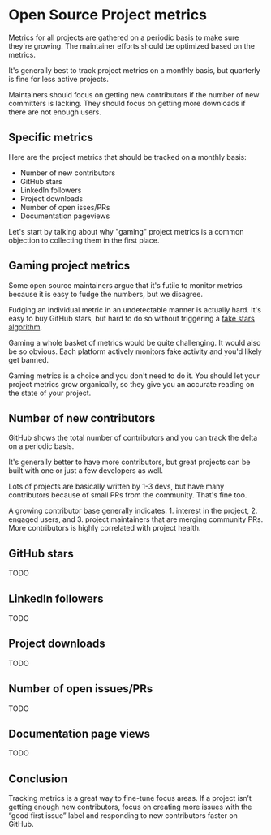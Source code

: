 # Open Source Project metrics

Metrics for all projects are gathered on a periodic basis to make sure they're growing.  The maintainer efforts should be optimized based on the metrics.

It's generally best to track project metrics on a monthly basis, but quarterly is fine for less active projects.

Maintainers should focus on getting new contributors if the number of new committers is lacking.  They should focus on getting more downloads if there are not enough users.

## Specific metrics

Here are the project metrics that should be tracked on a monthly basis:

* Number of new contributors
* GitHub stars
* LinkedIn followers
* Project downloads
* Number of open isses/PRs
* Documentation pageviews

Let's start by talking about why "gaming" project metrics is a common objection to collecting them in the first place.

## Gaming project metrics

Some open source maintainers argue that it's futile to monitor metrics because it is easy to fudge the numbers, but we disagree.

Fudging an individual metric in an undetectable manner is actually hard.  It's easy to buy GitHub stars, but hard to do so without triggering a [fake stars algorithm](https://dagster.io/blog/fake-stars).

Gaming a whole basket of metrics would be quite challenging.  It would also be so obvious.  Each platform actively monitors fake activity and you'd likely get banned.

Gaming metrics is a choice and you don't need to do it.  You should let your project metrics grow organically, so they give you an accurate reading on the state of your project.

## Number of new contributors

GitHub shows the total number of contributors and you can track the delta on a periodic basis.

It's generally better to have more contributors, but great projects can be built with one or just a few developers as well.

Lots of projects are basically written by 1-3 devs, but have many contributors because of small PRs from the community.  That's fine too.

A growing contributor base generally indicates: 1. interest in the project, 2. engaged users, and 3. project maintainers that are merging community PRs.  More contributors is highly correlated with project health.

## GitHub stars

TODO

## LinkedIn followers

TODO

## Project downloads

TODO

## Number of open issues/PRs

TODO

## Documentation page views

TODO

## Conclusion

Tracking metrics is a great way to fine-tune focus areas. If a project isn’t getting enough new contributors, focus on creating more issues with the “good first issue” label and responding to new contributors faster on GitHub.
